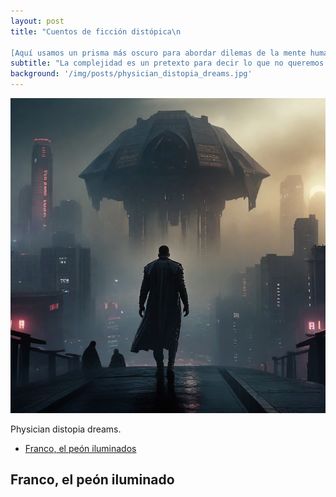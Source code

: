 ```yaml
---
layout: post
title: "Cuentos de ficción distópica\n 

[Aquí usamos un prisma más oscuro para abordar dilemas de la mente humana a través de la ficción]"
subtitle: "La complejidad es un pretexto para decir lo que no queremos decir directamente"
background: '/img/posts/physician_distopia_dreams.jpg'
---
```


![firstpic](\img\posts\kthulu_implicit2.jpg)

Physician distopia dreams.

* [Franco, el peón iluminados](#franco-iluminado)

## <a id="franco-iluminado"></a>Franco, el peón iluminado